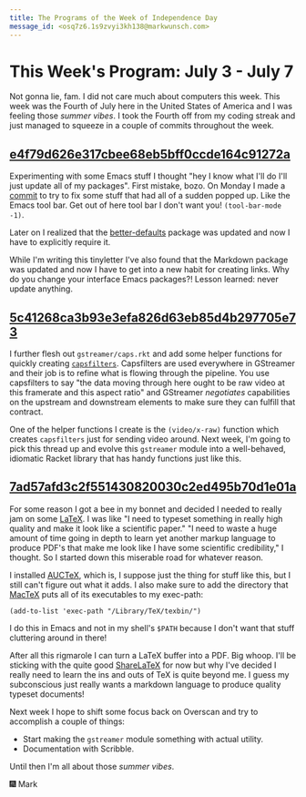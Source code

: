 ```yaml
---
title: The Programs of the Week of Independence Day
message_id: <osq7z6.1s9zvyi3kh138@markwunsch.com>
---
```


This Week's Program: July 3 - July 7
====================================

Not gonna lie, fam. I did not care much about computers this
week. This week was the Fourth of July here in the United States of
America and I was feeling those *summer vibes*. I took the Fourth off
from my coding streak and just managed to squeeze in a couple of
commits throughout the week.

## [e4f79d626e317cbee68eb5bff0ccde164c91272a][better-defaults]

Experimenting with some Emacs stuff I thought "hey I know what I'll do
I'll just update all of my packages". First mistake, bozo. On Monday I
made a [commit][tool-bar-mode] to try to fix some stuff that had all
of a sudden popped up. Like the Emacs tool bar. Get out of here tool
bar I don't want you! `(tool-bar-mode -1)`.

Later on I realized that
the [better-defaults](https://github.com/technomancy/better-defaults)
package was updated and now I have to explicitly require it.

While I'm writing this tinyletter I've also found that the Markdown
package was updated and now I have to get into a new habit for
creating links. Why do you change your interface Emacs packages?!
Lesson learned: never update anything.

## [5c41268ca3b93e3efa826d63eb85d4b297705e73][caps]

I further flesh out `gstreamer/caps.rkt` and add some helper functions
for quickly creating [`capsfilters`][capsfilter]. Capsfilters are used
everywhere in GStreamer and their job is to refine what is flowing
through the pipeline. You use capsfilters to say "the data moving
through here ought to be raw video at this framerate and this aspect
ratio" and GStreamer _negotiates_ capabilities on the upstream and
downstream elements to make sure they can fulfill that contract.

One of the helper functions I create is the `(video/x-raw)` function
which creates `capsfilters` just for sending video around. Next week,
I'm going to pick this thread up and evolve this `gstreamer` module
into a well-behaved, idiomatic Racket library that has handy functions
just like this.

## [7ad57afd3c2f551430820030c2ed495b70d1e01a][TeX]

For some reason I got a bee in my bonnet and decided I needed to
really jam on some [LaTeX](https://www.latex-project.org). I was like
"I need to typeset something in really high quality and make it look
like a scientific paper." "I need to waste a huge amount of time going
in depth to learn yet another markup language to produce PDF's that
make me look like I have some scientific credibility," I thought. So I
started down this miserable road for whatever reason.

I installed [AUCTeX](https://www.gnu.org/software/auctex/), which is,
I suppose just the thing for stuff like this, but I still can't figure
out what it adds. I also make sure to add the directory
that [MacTeX](https://www.tug.org/mactex/) puts all of its
executables to my exec-path:

    (add-to-list 'exec-path "/Library/TeX/texbin/")

I do this in Emacs and not in my shell's `$PATH` because I don't want
that stuff cluttering around in there!

After all this rigmarole I can turn a LaTeX buffer into a PDF. Big
whoop. I'll be sticking with the quite
good [ShareLaTeX](https://www.sharelatex.com) for now but why I've
decided I really need to learn the ins and outs of TeX is quite beyond
me. I guess my subconscious just really wants a markdown language to
produce quality typeset documents!

Next week I hope to shift some focus back on Overscan and try to
accomplish a couple of things:

+ Start making the `gstreamer` module something with actual utility.
+ Documentation with Scribble.

Until then I'm all about those *summer vibes*.

🎆 Mark

[better-defaults]: https://github.com/mwunsch/emacs.d/commit/e4f79d626e317cbee68eb5bff0ccde164c91272a

[tool-bar-mode]: https://github.com/mwunsch/emacs.d/commit/555cbd5a6885eb918b3946f96c79e8d0f91bc8ca

[caps]: https://github.com/mwunsch/overscan/commit/5c41268ca3b93e3efa826d63eb85d4b297705e73

[capsfilter]: https://gstreamer.freedesktop.org/data/doc/gstreamer/head/gstreamer-plugins/html/gstreamer-plugins-capsfilter.html

[TeX]: https://github.com/mwunsch/emacs.d/commit/7ad57afd3c2f551430820030c2ed495b70d1e01a
